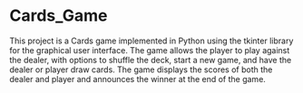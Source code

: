 # Cards_Game
 This project is a Cards game implemented in Python using the tkinter library for the graphical user interface. The 
game allows the player to play against the dealer, with options to shuffle the deck, start a new game, and have the 
dealer or player draw cards. The game displays the scores of both the dealer and player and announces the winner 
at the end of the game.
